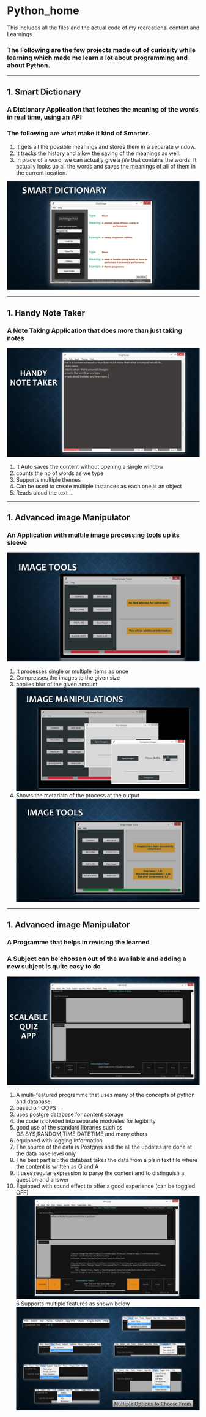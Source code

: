 # Python_home #
This includes all the files and the actual code of my recreational content and Learnings

### The Following are the few projects made out of curiosity while learning which made me learn a lot about programming and about Python.  ###
---  
## 1. Smart Dictionary ##
### A Dictionary Application that fetches the meaning of the words in real time, using an API ###
### The following are what make it kind of Smarter. ###
1. It gets all the possible meanings and stores them in a separate window.
2. It tracks the history and allow the saving of the meanings as well.
3. In place of a word, we can actually give a *file* that contains the words. It actually looks up all the words and saves 
the meanings of all of them in the current location.

![Smart Dictionary](images/smart_dict.JPG?raw=true)

---  
## 1. Handy Note Taker ##
### A Note Taking Application that does more than just taking notes ###
![Smart Dictionary](images/Slide2.JPG?raw=true)

1. It Auto saves the content without opening a single window
2. counts the no of words as we type
3. Supports multiple themes
4. Can be used to create multiple instances as each one is an object
5. Reads aloud the text ...  

---  
## 1. Advanced image Manipulator ##
### An Application with multile image processing tools up its sleeve ###
![Smart Dictionary](images/Slide3.JPG?raw=true)
1. It processes single or multiple items as once
2. Compresses the images to the given size
3. appiles blur of the given amount
![Smart Dictionary](images/Slide4.jpg?raw=true)
4. Shows the metadata of the process at the output
![Smart Dictionary](images/Slide5.JPG?raw=true)

---  
## 1. Advanced image Manipulator ##
### A Programme that helps in revising the learned ###
### A Subject can be choosen out of the avaliable and adding a new subject is quite easy to do ###
![Smart Dictionary](images/Slide6.JPG?raw=true)

1. A multi-featured programme that uses many of the concepts of python and database
  1. based on OOPS
  2. uses postgre database for content storage
  3. the code is divided into separate modueles for legibility
  4. good use of the standard libraries such os OS,SYS,RANDOM,TIME,DATETIME and many others
  5. equipped with logging information
2. The source of the data is Postgres and the all the updates are done at the data base level only
3. The best part is : the databast takes the data from a plain text file where the content is written as Q and A
4. it uses regular expression to parse the content and to distinguish a question and answer
5. Equipped with sound effect to offer a good experience (can be toggled OFF)
![Smart Dictionary](images/Slide7.JPG?raw=true)
6 Supports multiple features as shown below
![Smart Dictionary](images/Slide8.JPG?raw=true)




